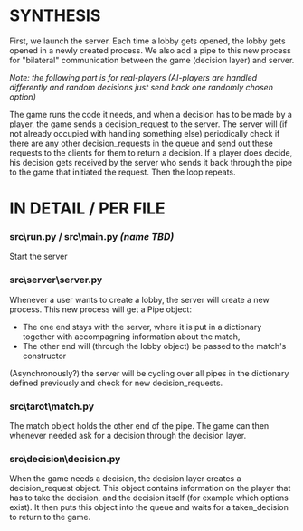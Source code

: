 # SYNTHESIS


First, we launch the server.
Each time a lobby gets opened, the lobby gets opened in a newly created process. We also add a pipe to this new 
process for "bilateral" communication between the game (decision layer) and server.

_Note: the following part is for real-players (AI-players are handled differently and random decisions just send back 
one randomly chosen option)_

The game runs the code it needs, and when a decision has to be made by a player, the game sends a decision_request to
the server.
The server will (if not already occupied with handling something else) periodically check if there are any other 
decision_requests in the queue and send out these requests to the clients for them to return a decision. If a player does
decide, his decision gets received by the server who sends it back through the pipe to the game that initiated the 
request.
Then the loop repeats.



# IN DETAIL / PER FILE

### src\run.py / src\main.py _(name TBD)_
Start the server

### src\server\server.py
Whenever a user wants to create a lobby, the server will create a new process.
This new process will get a Pipe object:
 - The one end stays with the server, where it is put in a dictionary together with accompagning information about the 
 match,
 - The other end will (through the lobby object) be passed to the match's constructor

(Asynchronously?) the server will be cycling over all pipes in the dictionary defined previously and check for new 
decision_requests.

### src\tarot\match.py
The match object holds the other end of the pipe. The game can then whenever needed ask for a decision through the 
decision layer.

### src\decision\decision.py
When the game needs a decision, the decision layer creates a decision_request object. This object contains information
on the player that has to take the decision, and the decision itself (for example which options exist).
It then puts this object into the queue and waits for a taken_decision to return to the game.
